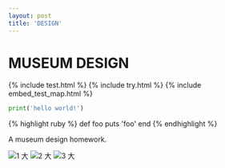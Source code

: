 ```yaml
---
layout: post
title: 'DESIGN'
---
```


MUSEUM DESIGN
=======

{% include test.html %}
{% include try.html %}
{% include embed_test_map.html %}
```python
print('hello world!')
```

{% highlight ruby %}
def foo
  puts 'foo'
end
{% endhighlight %}


A museum design homework.

![1 大](https://user-images.githubusercontent.com/80751447/167291506-6450dbad-1bf8-4b64-ac8d-72c62fd8ae20.jpeg)
![2 大](https://user-images.githubusercontent.com/80751447/167291509-0288528f-dfdf-44ff-8804-4509e0a2322c.jpeg)
![3 大](https://user-images.githubusercontent.com/80751447/167291511-d5052663-a80c-4446-aceb-2e08e8863fd9.jpeg)

